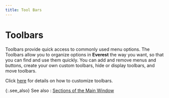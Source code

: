 ```yaml
---
title: Tool Bars
---
```


# Toolbars


Toolbars provide quick access to commonly used menu options. The Toolbars  allow you to organize options in **Everest**  the way you want, so that you can find and use them quickly. You can add  and remove menus and buttons, create your own custom toolbars, hide or  display toolbars, and move toolbars.


Click [here]({{site.wwe_baseurl}}/everest-client/customize-menu/customizing_the_display_of_main_menu.html) for  details on how to customize toolbars.


{:.see_also}
See also
: [Sections  of the Main Window]({{site.wwe_baseurl}}/everest-client/main-window/sections_of_the_main_window.html)
